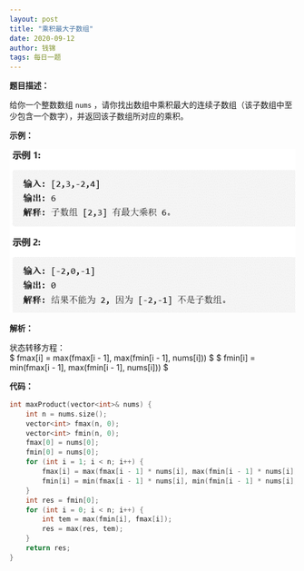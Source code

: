 ```yaml
---
layout: post
title: "乘积最大子数组"
date: 2020-09-12
author: 钱锦
tags: 每日一题
---
```


**题目描述：**

给你一个整数数组 <code>nums</code> ，请你找出数组中乘积最大的连续子数组（该子数组中至少包含一个数字），并返回该子数组所对应的乘积。

**示例：**

![示例](/assets/img/20200912_01.png "示例")

**解析：**

状态转移方程：<br>
$ fmax[i] = max(fmax[i - 1], max(fmin[i - 1], nums[i])) $
$ fmin[i] = min(fmax[i - 1], max(fmin[i - 1], nums[i])) $

**代码：**

```cpp
int maxProduct(vector<int>& nums) {
    int n = nums.size();
    vector<int> fmax(n, 0);
    vector<int> fmin(n, 0);
    fmax[0] = nums[0];
    fmin[0] = nums[0];
    for (int i = 1; i < n; i++) {
        fmax[i] = max(fmax[i - 1] * nums[i], max(fmin[i - 1] * nums[i], nums[i]));
        fmin[i] = min(fmax[i - 1] * nums[i], min(fmin[i - 1] * nums[i], nums[i]));
    }
    int res = fmin[0];
    for (int i = 0; i < n; i++) {
        int tem = max(fmin[i], fmax[i]);
        res = max(res, tem);
    }
    return res;
}
```

